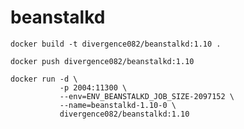 # beanstalkd            

```
docker build -t divergence082/beanstalkd:1.10 .  
```

```
docker push divergence082/beanstalkd:1.10                            
```
  
```  
docker run -d \
           -p 2004:11300 \
           --env=ENV_BEANSTALKD_JOB_SIZE-2097152 \
           --name=beanstalkd-1.10-0 \
           divergence082/beanstalkd:1.10    
```